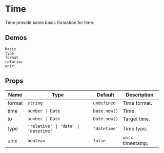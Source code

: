 # Time

Time provide some basic formation for time.

## Demos

```demo
basic
type
format
relative
unix
```

## Props

| Name | Type | Default | Description |
| --- | --- | --- | --- |
| format | `string` | `undefined` | Time format. |
| time | `number \| Date` | `Date.now()` | Time. |
| to | `number \| Date` | `Date.now()` | Target time. |
| type | `'relative' \| 'date' \| 'datetime'` | `'datetime'` | Time type. |
| unix | `boolean` | `false` | `unix` timestamp. |
